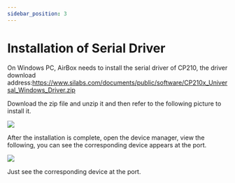 ```yaml
---
sidebar_position: 3
---
```


# Installation of Serial Driver

On Windows PC, AirBox needs to install the serial driver of CP210, the driver download address:https://www.silabs.com/documents/public/software/CP210x_Universal_Windows_Driver.zip

Download the zip file and unzip it and then refer to the following picture to install it.

![](/img/airbox/serial-driver-install-1.webp)

After the installation is complete, open the device manager, view the following, you can see the corresponding device appears at the port.

![](/img/airbox/serial-driver-install-2.webp)

Just see the corresponding device at the port.

